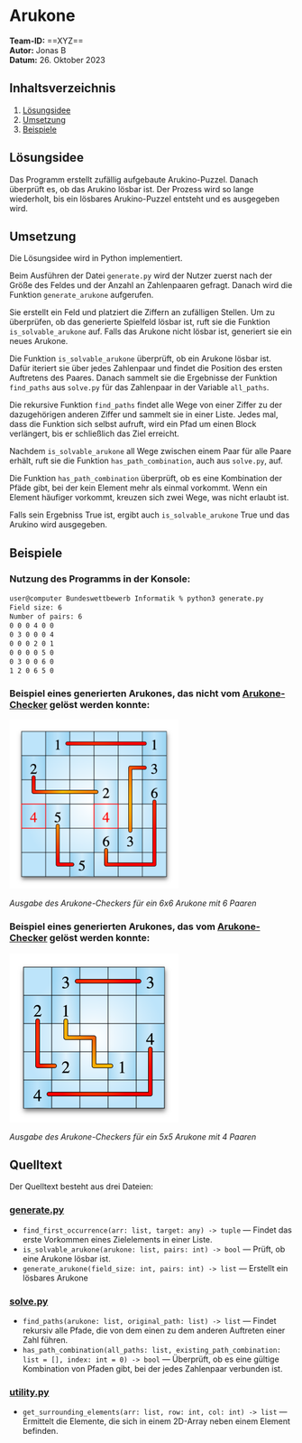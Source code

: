 # Arukone

**Team-ID:** ==XYZ== <br>
**Autor:** Jonas B <br>
**Datum:** 26. Oktober 2023

## Inhaltsverzeichnis

1. [Lösungsidee](#lösungsidee)
2. [Umsetzung](#umsetzung)
3. [Beispiele](#beispiele)

## Lösungsidee

Das Programm erstellt zufällig aufgebaute Arukino-Puzzel. Danach überprüft es, ob das Arukino lösbar ist. Der Prozess wird so lange wiederholt, bis ein lösbares Arukino-Puzzel entsteht und es ausgegeben wird.

## Umsetzung

Die Lösungsidee wird in Python implementiert.

Beim Ausführen der Datei `generate.py` wird der Nutzer zuerst nach der Größe des Feldes und der Anzahl an Zahlenpaaren gefragt. Danach wird die Funktion `generate_arukone` aufgerufen.

Sie erstellt ein Feld und platziert die Ziffern an zufälligen Stellen. Um zu überprüfen, ob das generierte Spielfeld lösbar ist, ruft sie die Funktion `is_solvable_arukone` auf. Falls das Arukone nicht lösbar ist, generiert sie ein neues Arukone.

Die Funktion `is_solvable_arukone` überprüft,  ob ein Arukone lösbar ist. Dafür iteriert sie über jedes Zahlenpaar und findet die Position des ersten Auftretens des Paares. Danach sammelt sie die Ergebnisse der Funktion `find_paths` aus `solve.py` für das Zahlenpaar in der Variable `all_paths`.

Die rekursive Funktion `find_paths` findet alle Wege von einer Ziffer zu der dazugehörigen anderen Ziffer und sammelt sie in einer Liste. Jedes mal, dass die Funktion sich selbst aufruft, wird ein Pfad um einen Block verlängert, bis er schließlich das Ziel erreicht.

Nachdem `is_solvable_arukone` all Wege zwischen einem Paar für alle Paare erhält, ruft sie die Funktion `has_path_combination`, auch aus `solve.py`, auf.

Die Funktion `has_path_combination` überprüft, ob es eine Kombination der Pfäde gibt, bei der kein Element mehr als einmal vorkommt. Wenn ein Element häufiger vorkommt, kreuzen sich zwei Wege, was nicht erlaubt ist.

Falls sein Ergebniss True ist, ergibt auch `is_solvable_arukone` True und das Arukino wird ausgegeben.

## Beispiele

### Nutzung des Programms in der Konsole:

```
user@computer Bundeswettbewerb Informatik % python3 generate.py
Field size: 6
Number of pairs: 6
0 0 0 4 0 0
0 3 0 0 0 4
0 0 0 2 0 1
0 0 0 0 5 0
0 3 0 0 6 0
1 2 0 6 5 0
```

### Beispiel eines generierten Arukones, das nicht vom [Arukone-Checker](https://www.arukone.bwinf.de/arukone) gelöst werden konnte:

<img src="examples/unsolved_6x6_arukone.png" width=300px alt="Unsolved 6x6 Arukone" />

*Ausgabe des Arukone-Checkers für ein 6x6 Arukone mit 6 Paaren*

### Beispiel eines generierten Arukones, das vom [Arukone-Checker](https://www.arukone.bwinf.de/arukone) gelöst werden konnte:

<img src="examples/solved_5x5_arukone.png" width=300px alt="Solved 5x5 Arukone" />

*Ausgabe des Arukone-Checkers für ein 5x5 Arukone mit 4 Paaren*

## Quelltext

Der Quelltext besteht aus drei Dateien:

### [generate.py](src/generate.py)

- `find_first_occurrence(arr: list, target: any) -> tuple` — Findet das erste Vorkommen eines Zielelements in einer Liste.
- `is_solvable_arukone(arukone: list, pairs: int) -> bool` — Prüft, ob eine Arukone lösbar ist.
- `generate_arukone(field_size: int, pairs: int) -> list` — Erstellt ein lösbares Arukone

### [solve.py](src/solve.py)

- `find_paths(arukone: list, original_path: list) -> list` — Findet rekursiv alle Pfade, die von dem einen zu dem anderen Auftreten einer Zahl führen.
- `has_path_combination(all_paths: list, existing_path_combination: list = [], index: int = 0) -> bool` — Überprüft, ob es eine gültige Kombination von Pfaden gibt, bei der jedes Zahlenpaar verbunden ist.

### [utility.py](src/utility.py)

- `get_surrounding_elements(arr: list, row: int, col: int) -> list` — Ermittelt die Elemente, die sich in einem 2D-Array neben einem Element befinden.

